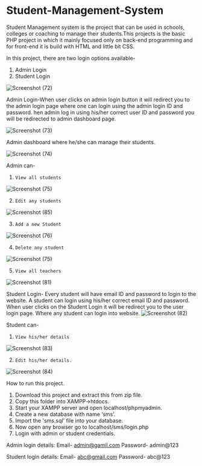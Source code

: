 # Student-Management-System
 Student Management system is the project that can be used in schools, colleges or coaching to manage their students.This projects is the basic PHP project in which it mainly focused only on back-end programming and for front-end it is build with HTML and little bit CSS.

In this project, there are two login options available-
1. Admin Login
2. Student Login

![Screenshot (72)](https://user-images.githubusercontent.com/68813874/97702635-574dba00-1ad5-11eb-8297-5d74cc8f08ef.png)

Admin Login-When user clicks on admin login button it will redirect you to the admin login page where one can login using the admin login ID and password. hen admin log in using his/her correct user ID and password you will be redirected to admin dashboard page.

![Screenshot (73)](https://user-images.githubusercontent.com/68813874/97703052-f7a3de80-1ad5-11eb-9c9b-91b8334875bb.png)

Admin dashboard where he/she can manage their students.

![Screenshot (74)](https://user-images.githubusercontent.com/68813874/97703121-14401680-1ad6-11eb-857e-b8c3398a1dda.png)

Admin can-

1.     View all students

![Screenshot (75)](https://user-images.githubusercontent.com/68813874/97703297-6719ce00-1ad6-11eb-960f-dc2a03143023.png)

2.     Edit any students
![Screenshot (85)](https://user-images.githubusercontent.com/68813874/97705196-af86bb00-1ad9-11eb-9809-f15338ff3c6c.png)




3.     Add a new Student
![Screenshot (76)](https://user-images.githubusercontent.com/68813874/97703537-cb3c9200-1ad6-11eb-958d-843ddcbbecbc.png)

4.     Delete any student
![Screenshot (75)](https://user-images.githubusercontent.com/68813874/97703591-e14a5280-1ad6-11eb-83ab-98687188be31.png)


5.     View all teachers

![Screenshot (81)](https://user-images.githubusercontent.com/68813874/97703454-ad6f2d00-1ad6-11eb-9747-7a2d485fad49.png)



Student Login- Every student will have email ID and password to login to the website. A student can login using his/her correct email ID and password. When user clicks on the Student Login it will be redirect you to the user login page. Where any student can login into website. 
![Screenshot (82)](https://user-images.githubusercontent.com/68813874/97704944-4606ac80-1ad9-11eb-9db8-5ba3443b04bd.png)

Student can-

1.     View his/her details
![Screenshot (83)](https://user-images.githubusercontent.com/68813874/97705029-65053e80-1ad9-11eb-8378-ff3d9fd5ae60.png)



2.     Edit his/her details.
![Screenshot (84)](https://user-images.githubusercontent.com/68813874/97705061-70f10080-1ad9-11eb-97d9-2dd525b98081.png)



How to run this project.
1. Download this project and extract this from zip file.
2. Copy this folder into XAMPP->htdocs.
3. Start your XAMPP server and open localhost/phpmyadmin.
4. Create a new database with name ‘sms’.
5. Import the 'sms.sql' file into your database.
6. Now open any browser go to localhost/sms/login.php
7. Login with admin or student credentials.

Admin login details:
Email- admin@gamil.com
Password- admin@123

Student login details:
Email- abc@gmail.com
Password- abc@123

